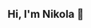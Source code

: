 ## Hi, I'm Nikola 👋  
<!--
**💻Full-Stack Software Developer** passionate about building scalable solutions.  
I’m a Software Engineer with a strong enthusiasm in full-stack development and a passion for building efficient, scalable web applications. From clean architecture to sleek front-end designs, I love bringing ideas to life with code.

### 🛠️ Tech Stack  
- **Frontend**: React, Next.js, TypeScript, Angular, HTML, CSS, JavaScript, TailwindCSS, Bootstrap, Vue.js, Framer Motion etc.  
- **Backend**: Node.js, Express, .NET Core, ASP.NET, C#, Java, Kotlin etc.
- **Databases**: MySQL, PostgreSQL, MSSQL etc.
- **Other**: Git, REST/SOAP APIs, OOP, SOLID, Design Patterns etc.

### 🚀 Currently Focused On
- Full-stack development  
- Exploring cloud technologies (AWS & Azure) 
- Enhancing knowledge in system architecture and scalable design
-Writing clean, maintainable, production-ready code

### 📫 Connect  
- [LinkedIn](https://www.linkedin.com/in/nikola-separovic)  
- [Portfolio](https://nikola-separovic-portifolio.vercel.app)
-->
